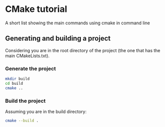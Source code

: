 # CMake tutorial

A short list showing the main commands using cmake in command line

## Generating and building a project

Considering you are in the root directory of the project (the one that has the main CMakeLists.txt).

### Generate the project

```bash
mkdir build
cd build
cmake ..
```

### Build the project

Assuming you are in the build directory:

```bash
cmake --build .
```


